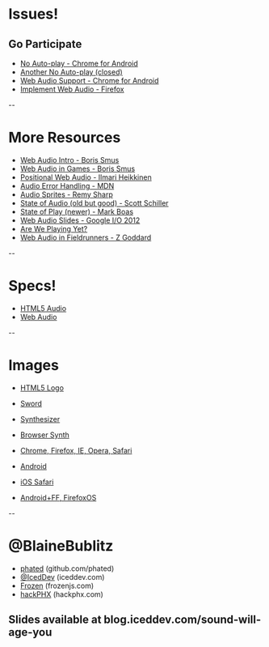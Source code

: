 # Issues!
## Go Participate

* [No Auto-play - Chrome for Android](https://code.google.com/p/chromium/issues/detail?id=178297)
* [Another No Auto-play (closed)](https://code.google.com/p/chromium/issues/detail?id=138132)
* [Web Audio Support - Chrome for Android](https://code.google.com/p/chromium/issues/detail?id=112930)
* [Implement Web Audio - Firefox](https://bugzilla.mozilla.org/show_bug.cgi?id=779297)

--

# More Resources

* [Web Audio Intro - Boris Smus](http://www.html5rocks.com/en/tutorials/webaudio/intro/)
* [Web Audio in Games - Boris Smus](http://www.html5rocks.com/en/tutorials/webaudio/games/)
* [Positional Web Audio - Ilmari Heikkinen](http://www.html5rocks.com/en/tutorials/webaudio/positional_audio/)
* [Audio Error Handling - MDN](https://developer.mozilla.org/en-US/docs/HTML/Using_HTML5_audio_and_video#Error_handling)
* [Audio Sprites - Remy Sharp](http://remysharp.com/2010/12/23/audio-sprites/)
* [State of Audio (old but good) - Scott Schiller](http://24ways.org/2010/the-state-of-html5-audio/)
* [State of Play (newer) - Mark Boas](http://html5doctor.com/html5-audio-the-state-of-play/)
* [Web Audio Slides - Google I/O 2012](http://webaudio-io2012.appspot.com/)
* [Are We Playing Yet?](http://areweplayingyet.org/)
* [Web Audio in Fieldrunners - Z Goddard](http://www.html5rocks.com/en/tutorials/webaudio/fieldrunners/)

--

# Specs!

* [HTML5 Audio](http://www.w3.org/html/wg/drafts/html/master/embedded-content-0.html#the-audio-element)
* [Web Audio](https://dvcs.w3.org/hg/audio/raw-file/tip/webaudio/specification.html)

--

# Images

* [HTML5 Logo](http://www.w3.org/html/logo/)
* [Sword](http://pixabay.com/)

* [Synthesizer](http://media.soundonsound.com/sos/jul10/images/Polivoks_01.jpg)
* [Browser Synth](http://midiwasynth.appspot.com/)

* [Chrome, Firefox, IE, Opera, Safari](https://github.com/paulirish/browser-logos)
* [Android](http://developer.android.com/distribute/googleplay/promote/brand.html)
* [iOS Safari](http://www.wikihow.com/Change-the-Safari-Icon-on-iOS-4)
* [Android+FF, FirefoxOS](http://www.mozilla.org/en-US/firefox/partners/)

--

# @BlaineBublitz

* [phated](https://github.com/phated) (github.com/phated)
* [@IcedDev](http://iceddev.com) (iceddev.com)
* [Frozen](http://frozenjs.com) (frozenjs.com)
* [hackPHX](http://hackphx.com) (hackphx.com)

## Slides available at blog.iceddev.com/sound-will-age-you